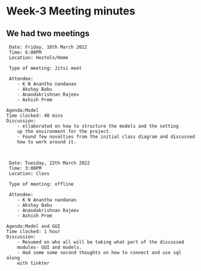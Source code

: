 # Week-3 Meeting minutes

## We had two meetings

     Date: Friday, 18th March 2022
     Time: 6:00PM
     Location: Hostels/Home

     Type of meeting: Jitsi meet

     Attendee:
        - K N Anantha nandanan
        - Akshay Babu
        - Anandakrishnan Rajeev
        - Ashish Prem

    Agenda:Model
    Time clocked: 40 mins
    Discussion:
        - ellaborated on how to structure the models and the setting
        up the environment for the project.
        - Found few novalties from the initial class diagram and discussed
        how to work around it.



     Date: Tuesday, 22th March 2022
     Time: 3:00PM
     Location: Class

     Type of meeting: offline

     Attendee:
        - K N Anantha nandanan
        - Akshay Babu
        - Anandakrishnan Rajeev
        - Ashish Prem

    Agenda:Model and GUI
    Time clocked: 1 hour
    Discussion:
        - Resumed on who all will be taking what part of the discussed
        modules- GUI and models.
        - Had some some second thoughts on how to connect and use sql along
        with tinkter


        

